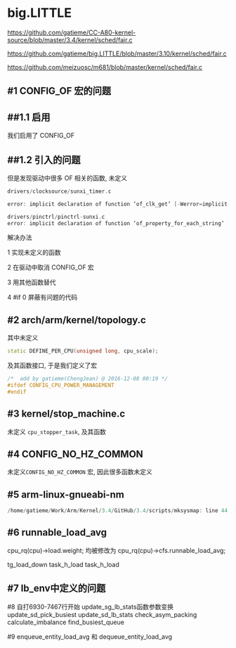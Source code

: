 big.LITTLE
=======

https://github.com/gatieme/CC-A80-kernel-source/blob/master/3.4/kernel/sched/fair.c

https://github.com/gatieme/big.LITTLE/blob/master/3.10/kernel/sched/fair.c

https://github.com/meizuosc/m681/blob/master/kernel/sched/fair.c


#1	CONFIG_OF 宏的问题
-------

##1.1	启用
-------

我们启用了 CONFIG_OF


##1.2	引入的问题
-------

但是发现驱动中很多 OF 相关的函数, 未定义

```cpp
drivers/clocksource/sunxi_timer.c

error: implicit declaration of function ‘of_clk_get’ [-Werror=implicit-function-declaration]
```

```cpp
drivers/pinctrl/pinctrl-sunxi.c
error: implicit declaration of function ‘of_property_for_each_string’ [-Werror=implicit-function-declaration]
```

解决办法

1	实现未定义的函数

2	在驱动中取消 CONFIG_OF 宏

3	用其他函数替代

4	#if 0 屏蔽有问题的代码


#2	arch/arm/kernel/topology.c
-------


其中未定义

```cpp
static DEFINE_PER_CPU(unsigned long, cpu_scale);
```

及其函数接口, 于是我们定义了宏

```cpp
/*  add by gatieme(ChengJean) @ 2016-12-08 00:19 */
#ifdef CONFIG_CPU_POWER_MANAGEMENT
#endif
```

#3	kernel/stop_machine.c
-------

未定义 `cpu_stopper_task`, 及其函数


#4	CONFIG_NO_HZ_COMMON
-------

未定义`CONFIG_NO_HZ_COMMON` 宏, 因此很多函数未定义


#5	arm-linux-gnueabi-nm
-------

```cpp
/home/gatieme/Work/Arm/Kernel/3.4/GitHub/3.4/scripts/mksysmap: line 44: ~/Work/Arm/Board/cubieboard/cc-a80/cc-a80-linux-sdk/tools/crosscompiler/bin/arm-linux-gnueabi-nm: No such file or directory
```

#6 runnable_load_avg
-------

cpu_rq(cpu)->load.weight;
均被修改为
cpu_rq(cpu)->cfs.runnable_load_avg;

tg_load_down
task_h_load
task_h_load

#7  lb_env中定义的问题
-------


#8
自打6930-7467行开始
update_sg_lb_stats函数参数变换
update_sd_pick_busiest
update_sd_lb_stats
check_asym_packing
calculate_imbalance
find_busiest_queue

#9 enqueue_entity_load_avg 和 dequeue_entity_load_avg
